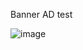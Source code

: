 Banner AD test

![image](https://github.com/jh0152park/ReactNative-Study/assets/118165975/35abf1d6-6488-49f9-a8bf-bcaa1c2f96cc)
